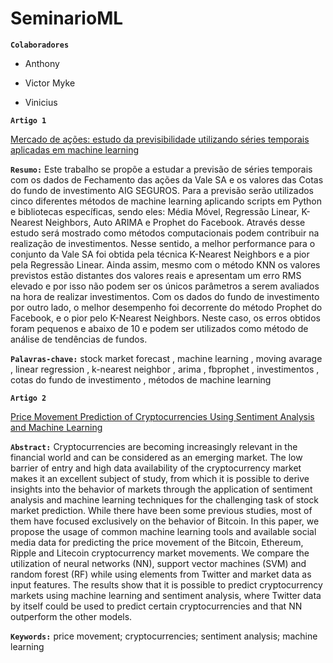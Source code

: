 # SeminarioML

**``Colaboradores``**

- Anthony

- Victor Myke

- Vinicius

**``Artigo 1``**

[Mercado de ações: estudo da previsibilidade utilizando séries temporais aplicadas em machine learning](https://dspace.mackenzie.br/items/04087730-35f9-4ec4-8995-47930fdb8578)

**``Resumo:``**
Este trabalho se propõe a estudar a previsão de séries temporais com os dados de Fechamento das ações da Vale SA e os valores das Cotas do fundo de investimento AIG SEGUROS. Para a previsão serão utilizados cinco diferentes métodos de machine learning aplicando scripts em Python e bibliotecas específicas, sendo eles: Média Móvel, Regressão Linear, K-Nearest Neighbors, Auto ARIMA e Prophet do Facebook. Através desse estudo será mostrado como métodos computacionais podem contribuir na realização de investimentos. Nesse sentido, a melhor performance para o conjunto da Vale SA foi obtida pela técnica K-Nearest Neighbors e a pior pela Regressão Linear. Ainda assim, mesmo com o método KNN os valores previstos estão distantes dos valores reais e apresentam um erro RMS elevado e por isso não podem ser os únicos parâmetros a serem avaliados na hora de realizar investimentos. Com os dados do fundo de investimento por outro lado, o melhor desempenho foi decorrente do método Prophet do Facebook, e o pior pelo K-Nearest Neighbors. Neste caso, os erros obtidos foram pequenos e abaixo de 10 e podem ser utilizados como método de análise de tendências de fundos.

**``Palavras-chave:``**
stock market forecast , machine learning , moving avarage , linear regression , k-nearest neighbor , arima , fbprophet , investimentos , cotas do fundo de investimento , métodos de machine learning


**``Artigo 2``**

[Price Movement Prediction of Cryptocurrencies Using Sentiment Analysis and Machine Learning](https://www.mdpi.com/1099-4300/21/6/589)

**``Abstract:``** 
Cryptocurrencies are becoming increasingly relevant in the financial world and can be
considered as an emerging market. The low barrier of entry and high data availability of the
cryptocurrency market makes it an excellent subject of study, from which it is possible to derive
insights into the behavior of markets through the application of sentiment analysis and machine
learning techniques for the challenging task of stock market prediction. While there have been
some previous studies, most of them have focused exclusively on the behavior of Bitcoin. In this
paper, we propose the usage of common machine learning tools and available social media data for
predicting the price movement of the Bitcoin, Ethereum, Ripple and Litecoin cryptocurrency market
movements. We compare the utilization of neural networks (NN), support vector machines (SVM) and
random forest (RF) while using elements from Twitter and market data as input features. The results
show that it is possible to predict cryptocurrency markets using machine learning and sentiment
analysis, where Twitter data by itself could be used to predict certain cryptocurrencies and that NN
outperform the other models.


**``Keywords:``**
price movement; cryptocurrencies; sentiment analysis; machine learning
